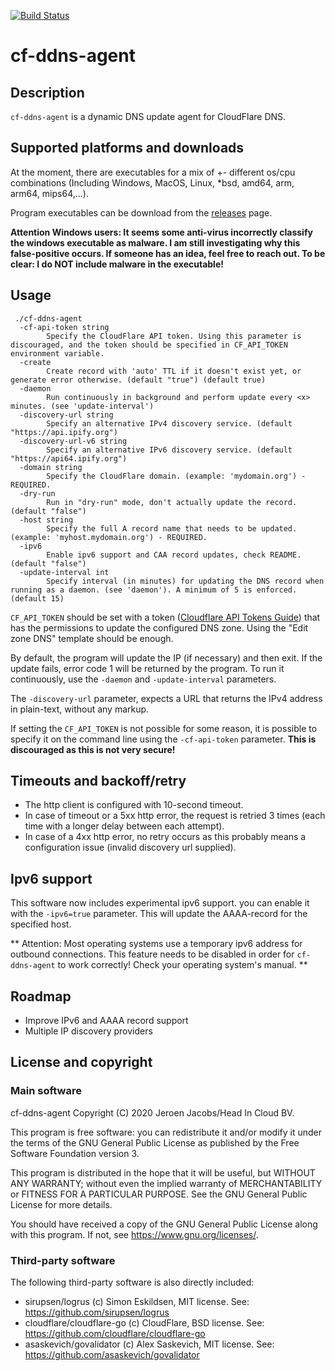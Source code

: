 [![Build Status](https://travis-ci.com/headincloud/cf-ddns-agent.svg?branch=develop)](https://travis-ci.com/headincloud/cf-ddns-agent)

# cf-ddns-agent

## Description

`cf-ddns-agent` is a dynamic DNS update agent for CloudFlare DNS.

## Supported platforms and downloads

At the moment, there are executables for a mix of +- different os/cpu combinations (Including Windows, MacOS, Linux, *bsd, amd64, arm, arm64, mips64,...).

Program executables can be download from the [releases](https://github.com/headincloud/cf-ddns-agent/releases) page.


**Attention Windows users: It seems some anti-virus incorrectly classify the windows executable as malware. I am still investigating why this false-positive occurs. If someone has an idea, feel free to reach out. 
To be clear: I do NOT include malware in the executable!**


## Usage

````
 ./cf-ddns-agent
  -cf-api-token string
    	Specify the CloudFlare API token. Using this parameter is discouraged, and the token should be specified in CF_API_TOKEN environment variable.
  -create
    	Create record with 'auto' TTL if it doesn't exist yet, or generate error otherwise. (default "true") (default true)
  -daemon
    	Run continuously in background and perform update every <x> minutes. (see 'update-interval')
  -discovery-url string
    	Specify an alternative IPv4 discovery service. (default "https://api.ipify.org")
  -discovery-url-v6 string
    	Specify an alternative IPv6 discovery service. (default "https://api64.ipify.org")
  -domain string
    	Specify the CloudFlare domain. (example: 'mydomain.org') - REQUIRED.
  -dry-run
    	Run in "dry-run" mode, don't actually update the record. (default "false")
  -host string
    	Specify the full A record name that needs to be updated. (example: 'myhost.mydomain.org') - REQUIRED.
  -ipv6
    	Enable ipv6 support and CAA record updates, check README. (default "false")
  -update-interval int
    	Specify interval (in minutes) for updating the DNS record when running as a daemon. (see 'daemon'). A minimum of 5 is enforced. (default 15)
````
`CF_API_TOKEN` should be set with a token ([Cloudflare API Tokens Guide](https://developers.cloudflare.com/api/tokens/create)) that has the permissions to update the configured DNS zone. Using the "Edit zone DNS" template should be enough.

By default, the program will update the IP (if necessary) and then exit. If the update fails, error code 1 will be returned by the program. To run it continuously, use the `-daemon` and `-update-interval` parameters.

The `-discovery-url` parameter, expects a URL that returns the IPv4 address in plain-text, without any markup.

If setting the `CF_API_TOKEN` is not possible for some reason, it is possible to specify it on the command line using the `-cf-api-token` parameter. **This is discouraged as this is not very secure!**


## Timeouts and backoff/retry

- The http client is configured with 10-second timeout. 
- In case of timeout or a 5xx http error, the request is retried 3 times (each time with a longer delay between each attempt).
- In case of a 4xx http error, no retry occurs as this probably means a configuration issue (invalid discovery url supplied).


## Ipv6 support

This software now includes experimental ipv6 support. you can enable it with the `-ipv6=true` parameter. This will update the AAAA-record for the specified host.

** Attention: Most operating systems use a temporary ipv6 address for outbound connections. This feature needs to be disabled in order for `cf-ddns-agent` to work correctly! Check your operating system's manual. **

## Roadmap

- Improve IPv6 and AAAA record support
- Multiple IP discovery providers


## License and copyright

### Main software

cf-ddns-agent
Copyright (C) 2020 Jeroen Jacobs/Head In Cloud BV.

This program is free software: you can redistribute it and/or modify
it under the terms of the GNU General Public License as published by
the Free Software Foundation version 3.

This program is distributed in the hope that it will be useful,
but WITHOUT ANY WARRANTY; without even the implied warranty of
MERCHANTABILITY or FITNESS FOR A PARTICULAR PURPOSE.  See the
GNU General Public License for more details.

You should have received a copy of the GNU General Public License
along with this program.  If not, see <https://www.gnu.org/licenses/>.

### Third-party software

The following third-party software is also directly included:

- sirupsen/logrus (c) Simon Eskildsen, MIT license. See: https://github.com/sirupsen/logrus
- cloudflare/cloudflare-go (c) CloudFlare, BSD license. See: https://github.com/cloudflare/cloudflare-go
- asaskevich/govalidator (c) Alex Saskevich, MIT license. See: https://github.com/asaskevich/govalidator
